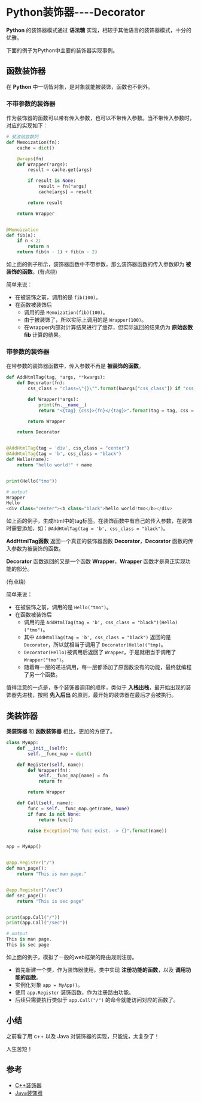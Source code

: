 # Python装饰器----Decorator

**Python** 的装饰器模式通过 **语法糖** 实现，相较于其他语言的装饰器模式，十分的优雅。

下面的例子为Python中主要的装饰器实现事例。

## 函数装饰器

在 **Python** 中一切皆对象，是对象就能被装饰，函数也不例外。

### 不带参数的装饰器

作为装饰器的函数可以带有传入参数，也可以不带传入参数。当不带传入参数时，对应的实现如下：

```python
# 斐波纳兹数列
def Memoization(fn):
    cache = dict()

    @wraps(fn)
    def Wrapper(*args):
        result = cache.get(args)

        if result is None:
            result = fn(*args)
            cache[args] = result

        return result

    return Wrapper


@Memoization
def fib(n):
    if n < 2:
        return n
    return fib(n - 1) + fib(n - 2)
```

如上面的例子所示，装饰器函数中不带参数，那么装饰器函数的传入参数即为 **被装饰的函数**。(有点绕)

简单来说：

- 在被装饰之前，调用的是 `fib(100)`。
- 在函数被装饰后
  - 调用的是 `Memoization(fib)(100)`。
  - 由于被装饰了，所以实际上调用的是 `Wrapper(100)`。
  - 在wrapper内部对计算结果进行了缓存，但实际返回的结果仍为 **原始函数 fib** 计算的结果。

### 带参数的装饰器

在带参数的装饰器函数中，传入参数不再是 **被装饰的函数**。

```python
def AddHtmlTag(tag, *args, **kwargs):
    def Decorator(fn):
        css_class = "class=\"{}\"".format(kwargs["css_class"]) if "css_class" in kwargs else ""

        def Wrapper(*args):
            print(fn.__name__)
            return "<{tag} {css}>{fn}</{tag}>".format(tag = tag, css = css_class, fn = fn(*args))

        return Wrapper

    return Decorator


@AddHtmlTag(tag = 'div', css_class = "center")
@AddHtmlTag(tag = 'b', css_class = "black")
def Hello(name):
    return "hello world!" + name


print(Hello("tmo"))

# output
Wrapper
Hello
<div class="center"><b class="black">hello world!tmo</b></div>
```

如上面的例子，生成html中的tag标签。在装饰函数中有自己的传入参数，在装饰时需要添加，如：`@AddHtmlTag(tag = 'b', css_class = "black")`。

**AddHtmlTag函数** 返回一个真正的装饰器函数 **Decorator**，**Decorator** 函数的传入参数为被装饰的函数。

**Decorator** 函数返回的又是一个函数 **Wrapper**，**Wrapper** 函数才是真正实现功能的部分。

(有点绕)

简单来说：

- 在被装饰之前，调用的是 `Hello("tmo")`。
- 在函数被装饰后
  - 调用的是 `AddHtmlTag(tag = 'b', css_class = "black")(Hello)("tmo")`。
  - 其中 `AddHtmlTag(tag = 'b', css_class = "black")` 返回的是 `Decorator`，所以就相当于调用了 `Decorator(Hello)("tmp)`。
  - `Decorator(Hello)`被调用后返回了 `Wrapper`，于是就相当于调用了 `Wrapper("tmo")`。
  - 随着每一层的递进调用，每一层都添加了原函数没有的功能，最终就编程了另一个函数。

值得注意的一点是，多个装饰器调用的顺序，类似于 **入栈出栈**，最开始出现的装饰器先进栈，按照 **先入后出** 的原则，最开始的装饰器在最后才会被执行。

## 类装饰器

**类装饰器** 和 **函数装饰器** 相比，更加的方便了。

```python
class MyApp:
    def __init__(self):
        self.__func_map = dict()

    def Register(self, name):
        def Wrapper(fn):
            self.__func_map[name] = fn
            return fn

        return Wrapper

    def Call(self, name):
        func = self.__func_map.get(name, None)
        if func is not None:
            return func()

        raise Exception("No func exist. -> {}".format(name))


app = MyApp()


@app.Register("/")
def man_page():
    return "This is man page."


@app.Register("/sec")
def sec_page():
    return "This is sec page"


print(app.Call("/"))
print(app.Call("/sec"))

# output
This is man page.
This is sec page
```

如上面的例子，模拟了一般的web框架的路由规则注册。

- 首先新建一个类，作为装饰器使用，类中实现 **注册功能的函数**，以及 **调用功能的函数**。
- 实例化对象 `app = MyApp()`。
- 使用 `app.Register` 装饰函数，作为注册路由功能。
- 后续只需要执行类似于 `app.Call("/")` 的命令就能访问对应的函数了。

## 小结

之前看了用 c++ 以及 Java 对装饰器的实现，只能说，太复杂了！

人生苦短！

## 参考

- [C++装饰器](https://blog.csdn.net/My_heart_/article/details/62238091)
- [Java装饰器](https://juejin.im/post/5add8e9cf265da0b9d77d377)